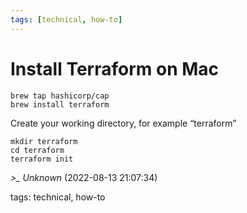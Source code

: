 ```yaml
---
tags: [technical, how-to]
---
```


# Install Terraform on Mac

```shell  
brew tap hashicorp/cap  
brew install terraform  
```

Create your working directory, for example “terraform”

```shell  
mkdir terraform  
cd terraform  
terraform init  
```

*>_ Unknown* (2022-08-13 21:07:34)

tags: technical, how-to

